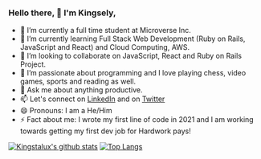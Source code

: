 
### Hello there, 👋 I'm Kingsely,

- 🔭 I’m currently a full time student at Microverse Inc.
- 🌱 I’m currently learning Full Stack Web Development (Ruby on Rails, JavaScript and React) and Cloud Computing, AWS.
- 👯 I’m looking to collaborate on JavaScript, React and Ruby on Rails Project.
- 🤔 I’m passionate about programming and I love playing chess, video games, sports and reading as well.
- 💬 Ask me about anything productive.
- 📫 Let's connect on [LinkedIn](https://www.linkedin.com/in/ngu-kingsely-junior-cho-974b60136/) and on [Twitter](https://twitter.com/NguKingsley)
- 😄 Pronouns: I am a He/Him
- ⚡ Fact about me: I wrote my first line of code in 2021 and I am working towards getting my first dev job for Hardwork pays!

[![Kingstalux's github stats](https://github-readme-stats.vercel.app/api?username=Kingstalux&show_icons=true&theme=radical)](https://github.com/Kingstalux/github-readme-stats)  [![Top Langs](https://github-readme-stats.vercel.app/api/top-langs/?username=Kingstalux&show_icons=true&theme=radical&layout=compact)](https://github.com/Kingstalux/github-readme-stats)

